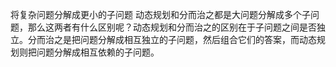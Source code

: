 将复杂问题分解成更小的子问题
动态规划和分而治之都是大问题分解成多个子问题，那么这两者有什么区别呢？动态规划和分而治之的区别在于子问题之间是否独立。分而治之是把问题分解成相互独立的子问题，然后组合它们的答案，而动态规划则把问题分解成相互依赖的子问题。
